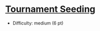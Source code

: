 # [Tournament Seeding](https://open.kattis.com/problems/tournamentseeding)
- Difficulty: medium (6 pt)
        